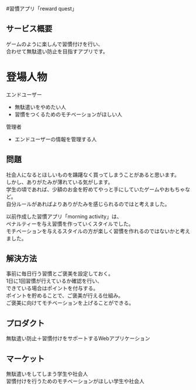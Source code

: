 #習慣アプリ「reward quest」

## サービス概要

ゲームのように楽しんで習慣付けを行い、<br>
合わせて無駄遣い防止を目指すアプリです。

# 登場人物

エンドユーザー

- 無駄遣いをやめたい人
- 習慣をつくるためのモチベーションがほしい人

管理者

- エンドユーザーの情報を管理する人

## 問題

社会人になるとほしいものを躊躇なく買ってしまうことがあると思います。<br>
しかし、ありがたみが薄れている気がします。<br>
学生の頃であれば、少額のお金を貯めてやっと手にしていたゲームやおもちゃなど。<br>
自分ルールがあればよりありがたみを感じられるのではと考えました。<br>

以前作成した習慣アプリ「morning activity」は、<br>
ペナルティーを与え習慣を作っていくスタイルでした。<br>
モチベーションを与えるスタイルの方が楽しく習慣を作れるのではないかと考えました。

## 解決方法

事前に毎日行う習慣とご褒美を設定しておく。<br>
1日に1回習慣が行えているか確認を行い、<br>
できている場合はポイントを付与する。<br>
ポイントを貯めることで、ご褒美が行える仕組み。<br>
ご褒美に向けてモチベーションを上げることができる。

## プロダクト

無駄遣い防止＋習慣付けをサポートするWebアプリケーション

## マーケット

無駄遣いをしてしまう学生や社会人<br>
習慣付けを行うためのモチベーションがほしい学生や社会人
